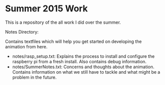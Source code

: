 # Summer 2015 Work
This is a repository of the all work I did over the summer.

Notes Directory:

Contains textfiles which will help you get started on developing the animation from here.

  - notes/rasp_setup.txt: Explains the process to install and configure the raspberry pi from a fresh install. Also contains debug information.
  - notes/SummerNotes.txt: Concerns and thoughts about the animation. Contains information on what we still have to tackle and what might be a problem in the future.
